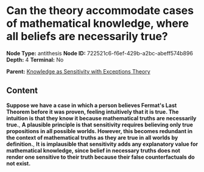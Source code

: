 # Can the theory accommodate cases of mathematical knowledge, where all beliefs are necessarily true?

**Node Type:** antithesis
**Node ID:** 722521c6-f6ef-429b-a2bc-abeff574b896
**Depth:** 4
**Terminal:** No

**Parent:** [Knowledge as Sensitivity with Exceptions Theory](knowledge-as-sensitivity-with-exceptions-theory-synthesis-1f73d823-f1f6-4951-94fa-71794c460c4b.md)

## Content

**Suppose we have a case in which a person believes Fermat's Last Theorem before it was proven, feeling intuitively that it is true. The intuition is that they know it because mathematical truths are necessarily true.**, **A plausible principle is that sensitivity requires believing only true propositions in all possible worlds. However, this becomes redundant in the context of mathematical truths as they are true in all worlds by definition.**, **It is implausible that sensitivity adds any explanatory value for mathematical knowledge, since belief in necessary truths does not render one sensitive to their truth because their false counterfactuals do not exist.**
